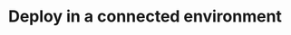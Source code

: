 ---
title: Deploy in a connected environment
description:
weight: 20
url: /nginx-instance-manager/deploy/
cascade:
   type: "nim-r33"
---